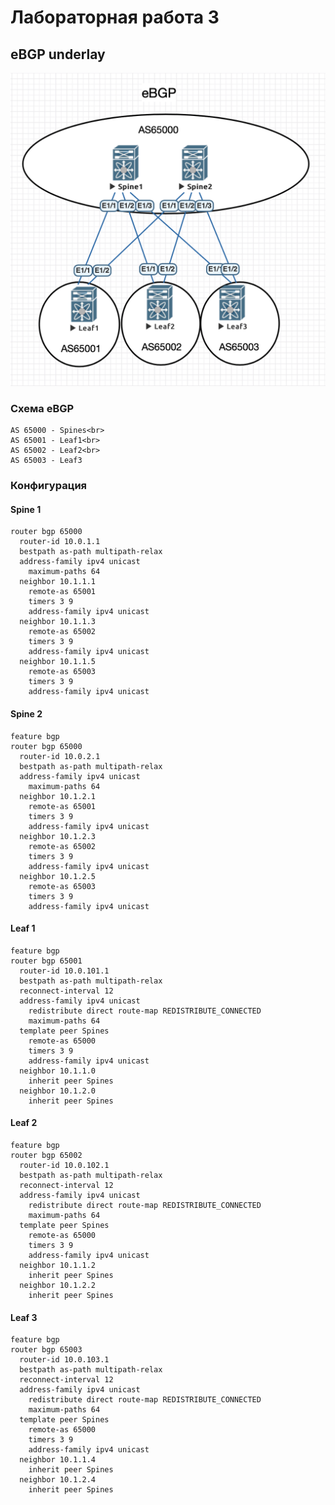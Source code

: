 # Лабораторная работа 3
## eBGP underlay
![Схема сети](net.png "Схема сети")
### Схема eBGP
    AS 65000 - Spines<br>
    AS 65001 - Leaf1<br>
    AS 65002 - Leaf2<br>
    AS 65003 - Leaf3
### Конфигурация
#### Spine 1
    router bgp 65000
      router-id 10.0.1.1
      bestpath as-path multipath-relax
      address-family ipv4 unicast
        maximum-paths 64
      neighbor 10.1.1.1
        remote-as 65001
        timers 3 9
        address-family ipv4 unicast
      neighbor 10.1.1.3
        remote-as 65002
        timers 3 9
        address-family ipv4 unicast
      neighbor 10.1.1.5
        remote-as 65003
        timers 3 9
        address-family ipv4 unicast
#### Spine 2
    feature bgp
    router bgp 65000
      router-id 10.0.2.1
      bestpath as-path multipath-relax
      address-family ipv4 unicast
        maximum-paths 64
      neighbor 10.1.2.1
        remote-as 65001
        timers 3 9
        address-family ipv4 unicast
      neighbor 10.1.2.3
        remote-as 65002
        timers 3 9
        address-family ipv4 unicast
      neighbor 10.1.2.5
        remote-as 65003
        timers 3 9
        address-family ipv4 unicast
#### Leaf 1
    feature bgp
    router bgp 65001
      router-id 10.0.101.1
      bestpath as-path multipath-relax
      reconnect-interval 12
      address-family ipv4 unicast
        redistribute direct route-map REDISTRIBUTE_CONNECTED
        maximum-paths 64
      template peer Spines
        remote-as 65000
        timers 3 9
        address-family ipv4 unicast
      neighbor 10.1.1.0
        inherit peer Spines
      neighbor 10.1.2.0
        inherit peer Spines
#### Leaf 2
    feature bgp
    router bgp 65002
      router-id 10.0.102.1
      bestpath as-path multipath-relax
      reconnect-interval 12
      address-family ipv4 unicast
        redistribute direct route-map REDISTRIBUTE_CONNECTED
        maximum-paths 64
      template peer Spines
        remote-as 65000
        timers 3 9
        address-family ipv4 unicast
      neighbor 10.1.1.2
        inherit peer Spines
      neighbor 10.1.2.2
        inherit peer Spines
#### Leaf 3
    feature bgp
    router bgp 65003
      router-id 10.0.103.1
      bestpath as-path multipath-relax
      reconnect-interval 12
      address-family ipv4 unicast
        redistribute direct route-map REDISTRIBUTE_CONNECTED
        maximum-paths 64
      template peer Spines
        remote-as 65000
        timers 3 9
        address-family ipv4 unicast
      neighbor 10.1.1.4
        inherit peer Spines
      neighbor 10.1.2.4
        inherit peer Spines
